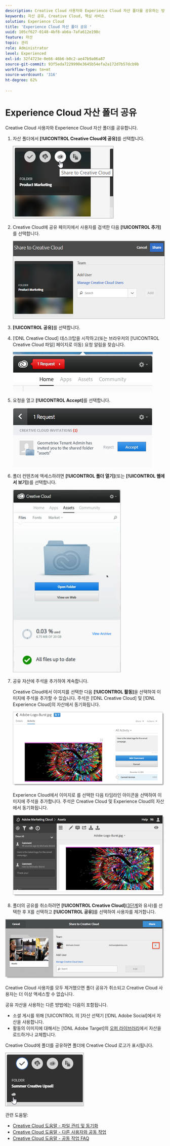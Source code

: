 ```yaml
---
description: Creative Cloud 사용자와 Experience Cloud 자산 폴더를 공유하는 방법
keywords: 자산 공유, Creative Cloud, 핵심 서비스
solution: Experience Cloud
title: 'Experience Cloud 자산 폴더 공유 '
uuid: 105cf627-0148-4bf8-ab6a-7afa612e198c
feature: 자산
topic: 관리
role: Administrator
level: Experienced
exl-id: 32f4723e-0e66-46b6-b0c2-ae47b9a06a87
source-git-commit: 93f5eda7229990e3645b54efa2a172d7b57dcb9b
workflow-type: tm+mt
source-wordcount: '316'
ht-degree: 62%

---
```


# Experience Cloud 자산 폴더 공유

Creative Cloud 사용자와 Experience Cloud 자산 폴더를 공유합니다.

1. 자산 폴더에서 **[!UICONTROL Creative Cloud에 공유]**&#x200B;를 선택합니다.

   ![단계 결과](assets/asset-share-cc.png)
1. Creative Cloud에 공유 페이지에서 사용자를 검색한 다음 **[!UICONTROL 추가]**&#x200B;를 선택합니다.

   ![](assets/asset-share-cc-page.png)

1. **[!UICONTROL 공유]**&#x200B;를 선택합니다.
1. [!DNL Creative Cloud] 데스크탑을 시작하고(또는 브라우저의 [!UICONTROL Creative Cloud 파일] 페이지로 이동) 요청 알림을 찾습니다. 

   ![](assets/cc_share_request.png)
1. 요청을 열고 **[!UICONTROL Accept]**&#x200B;를 선택합니다.

   ![단계 결과](assets/cc_share_accept.png)
1. 폴더 컨텐츠에 액세스하려면 **[!UICONTROL 폴더 열기]**(또는 **[!UICONTROL 웹에서 보기]**)를 선택합니다.

   ![단계 결과](assets/creative_cloud_open_folder.png)
1. 공유 자산에 주석을 추가하여 계속합니다.

   Creative Cloud에서 이미지를 선택한 다음 **[!UICONTROL 활동]**&#x200B;을 선택하여 이미지에 주석을 추가할 수 있습니다. 주석은 [!DNL Creative Cloud] 및 [!DNL Experience Cloud]의 자산에서 동기화됩니다.

   ![](assets/asset_comment_cc.png)

   Experience Cloud에서 이미지로 를 선택한 다음 타임라인 아이콘을 선택하여 이미지에 주석을 추가합니다. 주석은 Creative Cloud 및 Experience Cloud의 자산에서 동기화됩니다.

   ![](assets/asset_comment_mac.png)

1. 폴더의 공유를 취소하려면 **[!UICONTROL Creative Cloud]**([3단계](t-share-creative-cloud.md#step_BA17CFA185284641A9B878BA29551996)와 유사)를 선택한 후 X를 선택하고 **[!UICONTROL 공유]**&#x200B;를 선택하여 사용자를 제거합니다.

![](assets/asset_remove_user.png)

Creative Cloud 사용자를 모두 제거했으면 폴더 공유가 취소되고 Creative Cloud 사용자는 더 이상 액세스할 수 없습니다.

공유 자산을 사용하는 다른 방법에는 다음이 포함됩니다.

* 소셜 게시를 위해 [!UICONTROL 의 ]자산 선택기 [!DNL Adobe Social]에서 자산을 사용합니다.
* 활동의 이미지에 대해서는 [!DNL Adobe Target]의 [오퍼 라이브러리](https://experienceleague.adobe.com/docs/target/using/experiences/offers/manage-content.html?lang=en)에서 자산을 로드하거나 교체합니다.

Creative Cloud에 폴더를 공유하면 폴더에 Creative Cloud 로고가 표시됩니다.

![](assets/asset-cc-logo.png)

관련 도움말:

* [Creative Cloud 도움말 - 파일 관리 및 동기화](https://helpx.adobe.com/creative-cloud/help/sync-creative-cloud-files.html)
* [Creative Cloud 도움말 - 다른 사용자와 공동 작업](https://helpx.adobe.com/creative-cloud/help/collaboration.html)
* [Creative Cloud 도움말 - 공동 작업 FAQ](https://helpx.adobe.com/creative-cloud/help/collaboration-faq.html)
